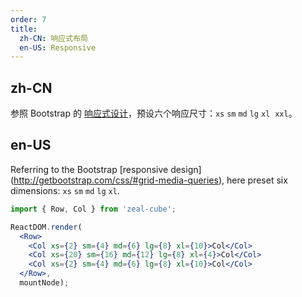 ```yaml
---
order: 7
title:
  zh-CN: 响应式布局
  en-US: Responsive
---
```


## zh-CN

参照 Bootstrap 的 [响应式设计](http://getbootstrap.com/css/#grid-media-queries)，预设六个响应尺寸：`xs` `sm` `md` `lg` `xl`  `xxl`。

## en-US

Referring to the Bootstrap [responsive design] (http://getbootstrap.com/css/#grid-media-queries), here preset six dimensions: `xs` `sm` `md` `lg` `xl`.

````jsx
import { Row, Col } from 'zeal-cube';

ReactDOM.render(
  <Row>
    <Col xs={2} sm={4} md={6} lg={8} xl={10}>Col</Col>
    <Col xs={20} sm={16} md={12} lg={8} xl={4}>Col</Col>
    <Col xs={2} sm={4} md={6} lg={8} xl={10}>Col</Col>
  </Row>,
  mountNode);
````
